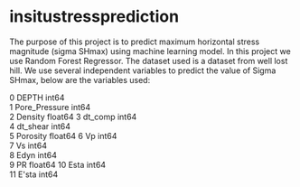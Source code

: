 # insitustressprediction

The purpose of this project is to predict maximum horizontal stress magnitude (sigma SHmax) using machine learning model. In this project we use Random Forest Regressor.
The dataset used is a dataset from well lost hill. We use several independent variables to predict the value of Sigma SHmax, below are the variables used:

 0   DEPTH                             int64  
 1   Pore_Pressure                     int64  
 2   Density                           float64
 3   dt_comp                           int64  
 4   dt_shear                          int64  
 5   Porosity                          float64
 6   Vp                                int64  
 7   Vs                                int64  
 8   Edyn                              int64  
 9   PR                                float64
 10  Esta                              int64  
 11  E'sta                             int64 

